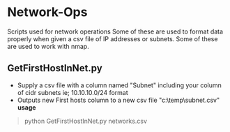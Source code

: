 # Network-Ops
Scripts used for network operations
Some of these are used to format data properly when given a csv file of IP addresses or subnets.
Some of these are used to work with nmap.

## GetFirstHostInNet.py
* Supply a csv file with a column named "Subnet" including your column of cidr subnets ie; 10.10.10.0/24 format
* Outputs new First hosts column to a new csv file "c:\temp\subnet.csv"
**usage**
> python GetFirstHostInNet.py networks.csv
